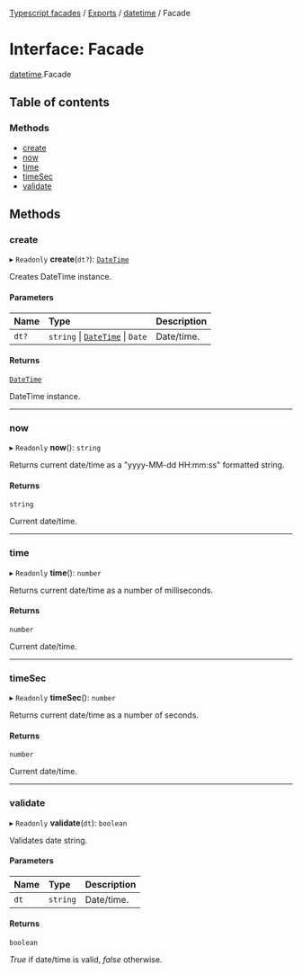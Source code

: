 [Typescript facades](../index.md) / [Exports](../modules.md) / [datetime](../modules/datetime.md) / Facade

# Interface: Facade

[datetime](../modules/datetime.md).Facade

## Table of contents

### Methods

- [create](datetime.Facade.md#create)
- [now](datetime.Facade.md#now)
- [time](datetime.Facade.md#time)
- [timeSec](datetime.Facade.md#timesec)
- [validate](datetime.Facade.md#validate)

## Methods

### create

▸ `Readonly` **create**(`dt?`): [`DateTime`](datetime.DateTime.md)

Creates DateTime instance.

#### Parameters

| Name | Type | Description |
| :------ | :------ | :------ |
| `dt?` | `string` \| [`DateTime`](datetime.DateTime.md) \| `Date` | Date/time. |

#### Returns

[`DateTime`](datetime.DateTime.md)

DateTime instance.

___

### now

▸ `Readonly` **now**(): `string`

Returns current date/time as a "yyyy-MM-dd HH:mm:ss" formatted string.

#### Returns

`string`

Current date/time.

___

### time

▸ `Readonly` **time**(): `number`

Returns current date/time as a number of milliseconds.

#### Returns

`number`

Current date/time.

___

### timeSec

▸ `Readonly` **timeSec**(): `number`

Returns current date/time as a number of seconds.

#### Returns

`number`

Current date/time.

___

### validate

▸ `Readonly` **validate**(`dt`): `boolean`

Validates date string.

#### Parameters

| Name | Type | Description |
| :------ | :------ | :------ |
| `dt` | `string` | Date/time. |

#### Returns

`boolean`

_True_ if date/time is valid, _false_ otherwise.
